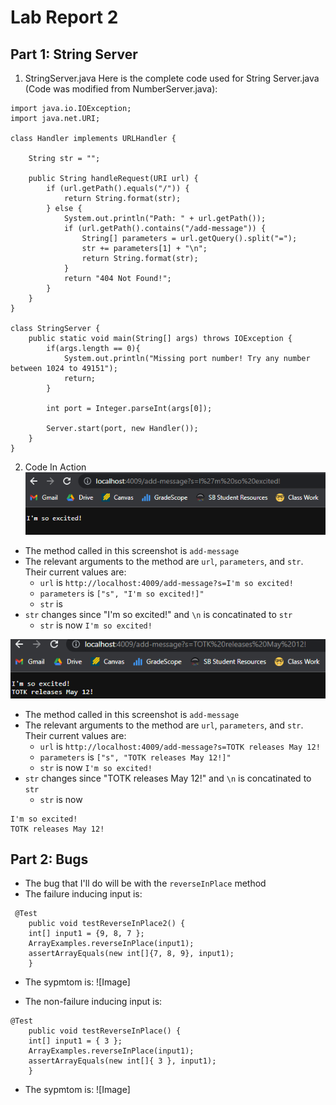 # Lab Report 2
## Part 1: String Server

1) StringServer.java
Here is the complete code used for String Server.java (Code was modified from NumberServer.java):
```
import java.io.IOException;
import java.net.URI;

class Handler implements URLHandler {

    String str = "";

    public String handleRequest(URI url) {
        if (url.getPath().equals("/")) {
            return String.format(str);
        } else {
            System.out.println("Path: " + url.getPath());
            if (url.getPath().contains("/add-message")) {
                String[] parameters = url.getQuery().split("=");
                str += parameters[1] + "\n";
                return String.format(str);
            }
            return "404 Not Found!";
        }
    }
}

class StringServer {
    public static void main(String[] args) throws IOException {
        if(args.length == 0){
            System.out.println("Missing port number! Try any number between 1024 to 49151");
            return;
        }

        int port = Integer.parseInt(args[0]);

        Server.start(port, new Handler());
    }
}
```

2) Code In Action
![Image](ServerEx1.png)
- The method called in this screenshot is `add-message`
- The relevant arguments to the method are `url`, `parameters`, and `str`. Their current values are: 
    - `url` is `http://localhost:4009/add-message?s=I'm so excited!`
    - `parameters` is `["s", "I'm so excited!]"`
    - `str` is ` `
- `str` changes since "I'm so excited!" and `\n` is concatinated to `str` 
    - `str` is now `I'm so excited!` 
  
![Image](ServerEx2.png)
- The method called in this screenshot is `add-message`
- The relevant arguments to the method are `url`, `parameters`, and `str`. Their current values are: 
    - `url` is `http://localhost:4009/add-message?s=TOTK releases May 12!`
    - `parameters` is `["s", "TOTK releases May 12!]"`
    - `str` is now `I'm so excited!`
- `str` changes since "TOTK releases May 12!" and `\n` is concatinated to `str`
    - `str` is now 
```
I'm so excited!
TOTK releases May 12!
```

  
## Part 2: Bugs
- The bug that I'll do will be with the `reverseInPlace` method
- The failure inducing input is:
```
 @Test 
	public void testReverseInPlace2() {
    int[] input1 = {9, 8, 7 };
    ArrayExamples.reverseInPlace(input1);
    assertArrayEquals(new int[]{7, 8, 9}, input1);
	}
```
- The sypmtom is:
![Image]
  
- The non-failure inducing input is:
```
@Test 
	public void testReverseInPlace() {
    int[] input1 = { 3 };
    ArrayExamples.reverseInPlace(input1);
    assertArrayEquals(new int[]{ 3 }, input1);
	}
```
- The sypmtom is:
![Image]
  
